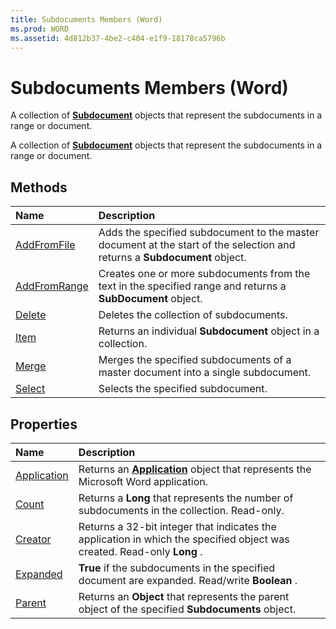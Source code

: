 ```yaml
---
title: Subdocuments Members (Word)
ms.prod: WORD
ms.assetid: 4d812b37-4be2-c404-e1f9-18178ca5796b
---
```



# Subdocuments Members (Word)
A collection of  **[Subdocument](subdocument-object-word.md)** objects that represent the subdocuments in a range or document.

A collection of  **[Subdocument](subdocument-object-word.md)** objects that represent the subdocuments in a range or document.


## Methods



|**Name**|**Description**|
|:-----|:-----|
|[AddFromFile](subdocuments-addfromfile-method-word.md)|Adds the specified subdocument to the master document at the start of the selection and returns a  **Subdocument** object.|
|[AddFromRange](subdocuments-addfromrange-method-word.md)|Creates one or more subdocuments from the text in the specified range and returns a  **SubDocument** object.|
|[Delete](subdocuments-delete-method-word.md)|Deletes the collection of subdocuments.|
|[Item](subdocuments-item-method-word.md)|Returns an individual  **Subdocument** object in a collection.|
|[Merge](subdocuments-merge-method-word.md)|Merges the specified subdocuments of a master document into a single subdocument.|
|[Select](subdocuments-select-method-word.md)|Selects the specified subdocument.|

## Properties



|**Name**|**Description**|
|:-----|:-----|
|[Application](subdocuments-application-property-word.md)|Returns an  **[Application](application-object-word.md)** object that represents the Microsoft Word application.|
|[Count](subdocuments-count-property-word.md)|Returns a  **Long** that represents the number of subdocuments in the collection. Read-only.|
|[Creator](subdocuments-creator-property-word.md)|Returns a 32-bit integer that indicates the application in which the specified object was created. Read-only  **Long** .|
|[Expanded](subdocuments-expanded-property-word.md)| **True** if the subdocuments in the specified document are expanded. Read/write **Boolean** .|
|[Parent](subdocuments-parent-property-word.md)|Returns an  **Object** that represents the parent object of the specified **Subdocuments** object.|

